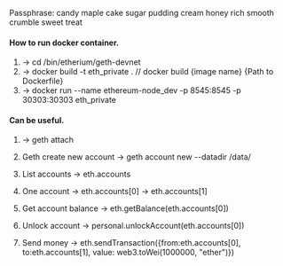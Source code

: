 

Passphrase: candy maple cake sugar pudding cream honey rich smooth crumble sweet treat

#### How to run docker container. ####
1) -> cd /bin/etherium/geth-devnet
2) -> docker build -t eth_private .        // docker build {image name} {Path to Dockerfile}
3) -> docker run --name ethereum-node_dev -p 8545:8545 -p 30303:30303 eth_private


#### Can be useful. ####
1) -> geth attach

2) Geth create new account 
-> geth account new --datadir /data/

3) List accounts 
-> eth.accounts

4) One account 
-> eth.accounts[0]
-> eth.accounts[1]

5) Get account balance 
-> eth.getBalance(eth.accounts[0])

6) Unlock account 
-> personal.unlockAccount(eth.accounts[0])

7) Send money 
-> eth.sendTransaction({from:eth.accounts[0], to:eth.accounts[1], value: web3.toWei(1000000, "ether")})
